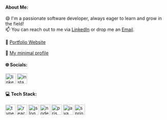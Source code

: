 #### About Me:
😄  I'm a passionate software developer, always eager to learn and grow in the field! 
<br>
📫 You can reach out to me via <a href="https://www.linkedin.com/in/aleaguiard" target="_blank">LinkedIn</a> or drop me an <a href="mailto:aleaguiard@hotmail.com">Email</a>.
<br>
<br>
🔗 <a href="https://aleaguiard.vercel.app" target="_blank" >Portfolio Website</a>
<br>
<br>
🔗 <a href="https://aleaguiard.github.io/" target="_blank" >My minimal profile</a>


#### 🌐 Socials:
<div align="left">
  <a href="https://linkedin.com/in/aleaguiard"><img src="https://skillicons.dev/icons?i=linkedin" width="32" height="32" alt="linkedin logo" /></a>
  <a href="https://instagram.com/aleaguiard"><img src="https://skillicons.dev/icons?i=instagram" width="32" height="32" alt="instagram logo" /></a>
</div>

#### 💻 Tech Stack:
<div align="left">
  <img src="https://skillicons.dev/icons?i=ts" height="32" alt="typescript logo"  />
  <img src="https://skillicons.dev/icons?i=react" height="32" alt="react logo"  />
  <img src="https://skillicons.dev/icons?i=javascript" height="32" alt="js logo"  />
  <img src="https://skillicons.dev/icons?i=nodejs" height="32" alt="nodejs logo"  />
  <img src="https://skillicons.dev/icons?i=prisma" height="32" alt="prisma logo"  />
  <img src="https://skillicons.dev/icons?i=java" height="32" alt="java logo"  />
  <img src="https://skillicons.dev/icons?i=spring" height="32" alt="spring logo"  />

</div>

